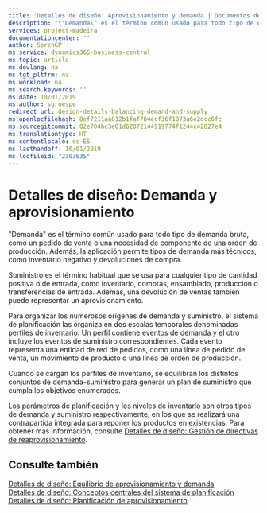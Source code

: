 ```yaml
---
title: 'Detalles de diseño: Aprovisionamiento y demanda | Documentos de Microsoft'
description: "\"Demanda\" es el término común usado para todo tipo de demanda bruta, como un pedido de venta o una necesidad de componente de una orden de producción. Además, la aplicación permite tipos de demanda más técnicos, como inventario negativo y devoluciones de compra."
services: project-madeira
documentationcenter: ''
author: SorenGP
ms.service: dynamics365-business-central
ms.topic: article
ms.devlang: na
ms.tgt_pltfrm: na
ms.workload: na
ms.search.keywords: ''
ms.date: 10/01/2019
ms.author: sgroespe
redirect_url: design-details-balancing-demand-and-supply
ms.openlocfilehash: 8ef7211aa812b1faf784ecf36f1873a6e2dcc6fc
ms.sourcegitcommit: 02e704bc3e01d62072144919774f1244c42827e4
ms.translationtype: HT
ms.contentlocale: es-ES
ms.lasthandoff: 10/01/2019
ms.locfileid: "2303635"
---
```

# <a name="design-details-demand-and-supply"></a>Detalles de diseño: Demanda y aprovisionamiento
"Demanda" es el término común usado para todo tipo de demanda bruta, como un pedido de venta o una necesidad de componente de una orden de producción. Además, la aplicación permite tipos de demanda más técnicos, como inventario negativo y devoluciones de compra.  

 Suministro es el término habitual que se usa para cualquier tipo de cantidad positiva o de entrada, como inventario, compras, ensamblado, producción o transferencias de entrada. Además, una devolución de ventas también puede representar un aprovisionamiento.  

 Para organizar los numerosos orígenes de demanda y suministro, el sistema de planificación las organiza en dos escalas temporales denominadas perfiles de inventario. Un perfil contiene eventos de demanda y el otro incluye los eventos de suministro correspondientes. Cada evento representa una entidad de red de pedidos, como una línea de pedido de venta, un movimiento de producto o una línea de orden de producción.  

 Cuando se cargan los perfiles de inventario, se equilibran los distintos conjuntos de demanda-suministro para generar un plan de suministro que cumpla los objetivos enumerados.  

 Los parámetros de planificación y los niveles de inventario son otros tipos de demanda y suministro respectivamente, en los que se realizará una contrapartida integrada para reponer los productos en existencias. Para obtener más información, consulte [Detalles de diseño: Gestión de directivas de reaprovisionamiento](design-details-handling-reordering-policies.md).  

## <a name="see-also"></a>Consulte también  
 [Detalles de diseño: Equilibrio de aprovisionamiento y demanda](design-details-balancing-demand-and-supply.md)   
 [Detalles de diseño: Conceptos centrales del sistema de planificación](design-details-central-concepts-of-the-planning-system.md)   
 [Detalles de diseño: Planificación de aprovisionamiento](design-details-supply-planning.md)
